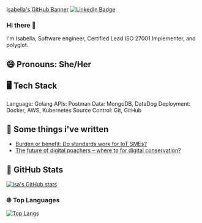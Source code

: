 [Isabella's GitHub Banner](./assets/banner.png)
[![LinkedIn Badge](https://img.shields.io/badge/LinkedIn-Profile-informational?style=flat&logo=linkedin&logoColor=white&color=0D76A8)](https://www.linkedin.com/in/aisabellam/)


### Hi there 👋

I'm Isabella, Software engineer, Certified Lead ISO 27001 Implementer, and polyglot.

## 😄 Pronouns: She/Her

## 🖥️ Tech Stack

Language: Golang
APIs: Postman
Data: MongoDB, DataDog
Deployment: Docker, AWS, Kubernetes
Source Control: Git, GitHub

## 📝 Some things i've written

- [Burden or benefit: Do standards work for IoT SMEs?](https://www.bsigroup.com/globalassets/documents/iot/ucl-bsi-mpa-project-report-2.pdf)
- [The future of digital poachers – where to for digital conservation?](https://blogs.ucl.ac.uk/steapp/2019/07/29/the-future-of-digital-poachers-where-to-for-digital-conservation/)


## 🧮 GitHub Stats

[![Isa's GitHub stats](https://github-readme-stats.vercel.app/api?username=isa-manghi&show_icons=true&theme=dracula)](https://github.com/isa-manghi/github-readme-stats)

### 🌐 Top Languages

[![Top Langs](https://github-readme-stats.vercel.app/api/top-langs/?username=isa-manghi&layout=compact)](https://github.com/isa-manghi/github-readme-stats)


<!--
**isa-manghi/isa-manghi** is a ✨ _special_ ✨ repository because its `README.md` (this file) appears on your GitHub profile.

Here are some ideas to get you started:

- 🔭 I’m currently working on ...
- 🌱 I’m currently learning ...
- 👯 I’m looking to collaborate on ...
- 🤔 I’m looking for help with ...
- 💬 Ask me about ...
- 📫 How to reach me: ...
- 😄 Pronouns: ...
- ⚡ Fun fact: ...
-->

